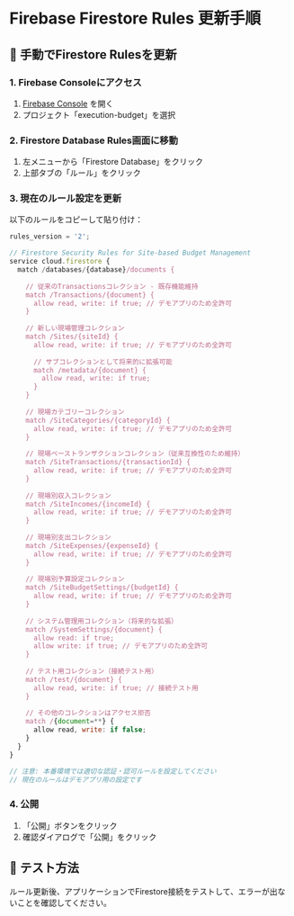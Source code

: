 # Firebase Firestore Rules 更新手順

## 🔧 手動でFirestore Rulesを更新

### 1. Firebase Consoleにアクセス
1. [Firebase Console](https://console.firebase.google.com/) を開く
2. プロジェクト「execution-budget」を選択

### 2. Firestore Database Rules画面に移動
1. 左メニューから「Firestore Database」をクリック
2. 上部タブの「ルール」をクリック

### 3. 現在のルール設定を更新
以下のルールをコピーして貼り付け：

```javascript
rules_version = '2';

// Firestore Security Rules for Site-based Budget Management
service cloud.firestore {
  match /databases/{database}/documents {
    
    // 従来のTransactionsコレクション - 既存機能維持
    match /Transactions/{document} {
      allow read, write: if true; // デモアプリのため全許可
    }
    
    // 新しい現場管理コレクション
    match /Sites/{siteId} {
      allow read, write: if true; // デモアプリのため全許可
      
      // サブコレクションとして将来的に拡張可能
      match /metadata/{document} {
        allow read, write: if true;
      }
    }
    
    // 現場カテゴリーコレクション
    match /SiteCategories/{categoryId} {
      allow read, write: if true; // デモアプリのため全許可
    }
    
    // 現場ベーストランザクションコレクション（従来互換性のため維持）
    match /SiteTransactions/{transactionId} {
      allow read, write: if true; // デモアプリのため全許可
    }
    
    // 現場別収入コレクション
    match /SiteIncomes/{incomeId} {
      allow read, write: if true; // デモアプリのため全許可
    }
    
    // 現場別支出コレクション
    match /SiteExpenses/{expenseId} {
      allow read, write: if true; // デモアプリのため全許可
    }
    
    // 現場別予算設定コレクション
    match /SiteBudgetSettings/{budgetId} {
      allow read, write: if true; // デモアプリのため全許可
    }
    
    // システム管理用コレクション（将来的な拡張）
    match /SystemSettings/{document} {
      allow read: if true;
      allow write: if true; // デモアプリのため全許可
    }
    
    // テスト用コレクション（接続テスト用）
    match /test/{document} {
      allow read, write: if true; // 接続テスト用
    }
    
    // その他のコレクションはアクセス拒否
    match /{document=**} {
      allow read, write: if false;
    }
  }
}

// 注意: 本番環境では適切な認証・認可ルールを設定してください
// 現在のルールはデモアプリ用の設定です
```

### 4. 公開
1. 「公開」ボタンをクリック
2. 確認ダイアログで「公開」をクリック

## 🧪 テスト方法
ルール更新後、アプリケーションでFirestore接続をテストして、エラーが出ないことを確認してください。
